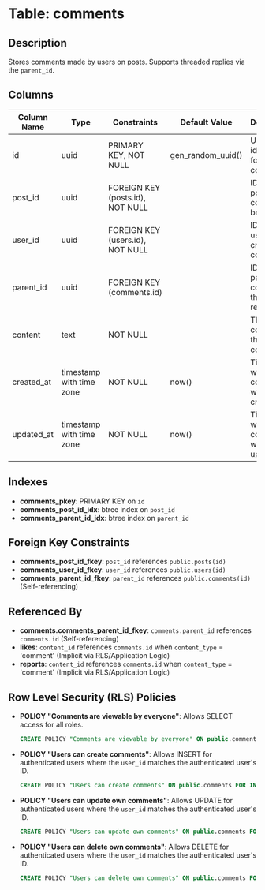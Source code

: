 # Table: comments

## Description
Stores comments made by users on posts. Supports threaded replies via the `parent_id`.

## Columns

| Column Name | Type                     | Constraints                               | Default Value | Description                                      |
|-------------|--------------------------|-------------------------------------------|---------------|--------------------------------------------------|
| id          | uuid                     | PRIMARY KEY, NOT NULL                     | gen_random_uuid() | Unique identifier for the comment.               |
| post_id     | uuid                     | FOREIGN KEY (posts.id), NOT NULL          |               | ID of the post this comment belongs to.          |
| user_id     | uuid                     | FOREIGN KEY (users.id), NOT NULL          |               | ID of the user who created the comment.          |
| parent_id   | uuid                     | FOREIGN KEY (comments.id)                 |               | ID of the parent comment if this is a reply.     |
| content     | text                     | NOT NULL                                  |               | The text content of the comment.                 |
| created_at  | timestamp with time zone | NOT NULL                                  | now()         | Timestamp when the comment was created.          |
| updated_at  | timestamp with time zone | NOT NULL                                  | now()         | Timestamp when the comment was last updated.     |

## Indexes

- **comments_pkey**: PRIMARY KEY on `id`
- **comments_post_id_idx**: btree index on `post_id`
- **comments_parent_id_idx**: btree index on `parent_id`

## Foreign Key Constraints

- **comments_post_id_fkey**: `post_id` references `public.posts(id)`
- **comments_user_id_fkey**: `user_id` references `public.users(id)`
- **comments_parent_id_fkey**: `parent_id` references `public.comments(id)` (Self-referencing)

## Referenced By

- **comments.comments_parent_id_fkey**: `comments.parent_id` references `comments.id` (Self-referencing)
- **likes**: `content_id` references `comments.id` when `content_type` = 'comment' (Implicit via RLS/Application Logic)
- **reports**: `content_id` references `comments.id` when `content_type` = 'comment' (Implicit via RLS/Application Logic)

## Row Level Security (RLS) Policies

- **POLICY "Comments are viewable by everyone"**: Allows SELECT access for all roles.
  ```sql
  CREATE POLICY "Comments are viewable by everyone" ON public.comments FOR SELECT USING (true);
  ```
- **POLICY "Users can create comments"**: Allows INSERT for authenticated users where the `user_id` matches the authenticated user's ID.
  ```sql
  CREATE POLICY "Users can create comments" ON public.comments FOR INSERT WITH CHECK (auth.uid() = user_id);
  ```
- **POLICY "Users can update own comments"**: Allows UPDATE for authenticated users where the `user_id` matches the authenticated user's ID.
  ```sql
  CREATE POLICY "Users can update own comments" ON public.comments FOR UPDATE USING (auth.uid() = user_id);
  ```
- **POLICY "Users can delete own comments"**: Allows DELETE for authenticated users where the `user_id` matches the authenticated user's ID.
  ```sql
  CREATE POLICY "Users can delete own comments" ON public.comments FOR DELETE USING (auth.uid() = user_id);
